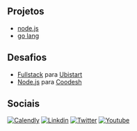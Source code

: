 ## Projetos

- [node.js](https://github.com/brtmvdl/nodejs)
- [go lang](https://github.com/brtmvdl/go)

## Desafios

- [Fullstack](https://github.com/brtmvdl/ubistart) para [Ubistart]()
- [Node.js](https://github.com/brtmvdl/coodesh) para [Coodesh]()

## Sociais

[![Calendly](https://img.shields.io/badge/Calendly-0077B5?style=for-the-badge&logo=linkedin&logoColor=white)](https://calendly.com/brtmvdl/consultoria)
[![Linkdin](https://img.shields.io/badge/LinkedIn-0077B5?style=for-the-badge&logo=linkedin&logoColor=white)](https://www.linkedin.com/in/brtmvdl/)
[![Twitter](https://img.shields.io/badge/Twitter-1DA1F2?style=for-the-badge&logo=twitter&logoColor=white)](https://twitter.com/brtmvdl)
[![Youtube](https://img.shields.io/badge/YouTube-FF0000?style=for-the-badge&logo=youtube&logoColor=white)](https://www.youtube.com/channel/UCFZY5-Pc7xJRAnko2FqneTw)

